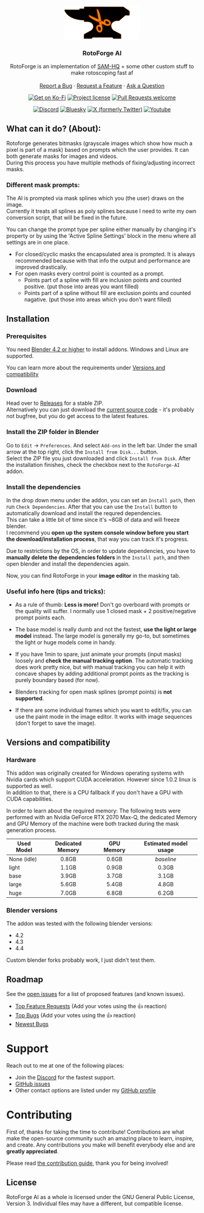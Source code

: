 <div align="center">
  <a href="https://github.com/MagnumVD/RotoForge-AI">
    <img src="docs/images/logo.png" alt="Logo" width="200"/>
  </a>

  <h3 align="center">RotoForge AI</h3>

  RotoForge is an implementation of [SAM-HQ](https://github.com/SysCV/sam-hq/tree/main) + some other custom stuff to make rotoscoping fast af
  <br />
  <br />
  <a href="https://github.com/MagnumVD/RotoForge-AI/issues/new?assignees=&labels=bug">Report a Bug</a>
  ·
  <a href="https://github.com/MagnumVD/RotoForge-AI/issues/new?assignees=&labels=enhancement">Request a Feature</a>
  ·
  <a href="https://github.com/MagnumVD/RotoForge-AI/issues/new?assignees=&labels=question">Ask a Question</a>
  <br />

  [![Get on Ko-Fi](https://img.shields.io/badge/Get_on-KoFi-blue?style=flat&color=%2900000&logo=Kofi)](https://ko-fi.com/s/5025cf0a06)
  [![Project license](https://img.shields.io/badge/License-GNU--GPL--v3.0-58A840?style=flat)](LICENSE.md)
  [![Pull Requests welcome](https://img.shields.io/badge/PRs%3F-Be_my_Guest_%3A%29-ff69b4.svg?style=flat)](https://github.com/MagnumVD/RotoForge-AI/issues?q=is:issue+is:open)

  [![Discord](https://img.shields.io/discord/919989189653696583?style=flat&logo=discord&color=3D53C6&label=Discord)](https://discord.com/invite/bjUa77XHak)
  [![Bluesky](https://img.shields.io/badge/Bsky-MagnumVD-black?style=flat&logo=bluesky&color=5175F4)](https://bsky.app/profile/magnumvd.bsky.social)
  [![X (formerly Twitter)](https://img.shields.io/badge/X_(Twitter)-@MagnumVD__-black?style=flat&logo=x)](https://x.com/MagnumVD_/)
  [![Youtube](https://img.shields.io/badge/YouTube-@MagnumVD__-black?style=flat&logo=youtube&color=FF002C)](https://www.youtube.com/@MagnumVD_)
</div>

## What can it do? (About):

Rotoforge generates bitmasks (grayscale images which show how much a pixel is part of a mask) based on prompts which the user provides. It can both generate masks for images and videos.  
During this process you have multiple methods of fixing/adjusting incorrect masks.


### Different mask prompts:

The AI is prompted via mask splines which you (the user) draws on the image.  
Currently it treats all splines as poly splines because I need to write my own conversion script, that will be fixed in the future.

You can change the prompt type per spline either manually by changing it's property or by using the 'Active Spline Settings' block in the menu where all settings are in one place.

* For closed/cyclic masks the encapsulated area is prompted. It is always recommended because with that info the output and performance are improved drastically.
* For open masks every control point is counted as a prompt. 
    * Points part of a spline with fill are inclusion points and counted positive. (put those into areas you want filled)
    * Points part of a spline without fill are exclusion points and counted nagative. (put those into areas which you don't want filled)

## Installation

### Prerequisites

You need [Blender 4.2 or higher](https://blender.org) to install addons. Windows and Linux are supported.

You can learn more about the requirements under [Versions and compatibility](#versions-and-compatibility)

### Download
Head over to [Releases](https://github.com/MagnumVD/RotoForge-AI/releases) for a stable ZIP.  
Alternatively you can just download the [current source code](https://github.com/MagnumVD/RotoForge-AI/archive/refs/heads/main.zip) - it's probably not bugfree, but you do get access to the latest features.

### Install the ZIP folder in Blender

Go to `Edit` -> `Preferences`. And select `Add-ons` in the left bar. Under the small arrow at the top right, click the `Install from Disk...` button.  
Select the ZIP file you just downloaded and click `Install from Disk`. After the
installation finishes, check the checkbox next to the `RotoForge-AI` addon.

### Install the dependencies

In the drop down menu under the addon, you can set an `Install path`, then run `Check Dependencies`. After that you can use the `Install` button to automatically download and install the requred dependencies.  
This can take a little bit of time since it's ~8GB of data and will freeze blender.  
I recommend you **open up the system console window before you start the download/installation process**, that way you can track it's progress.

Due to restrictions by the OS, in order to update dependencies, you have to **manually delete the dependencies folders** in the `Install path`, and then open blender and install the dependencies again.

Now, you can find RotoForge in your **image editor** in the masking tab.

### Useful info here (tips and tricks):

* As a rule of thumb: **Less is more!** Don't go overboard with prompts or the quality will suffer. I normally use 1 closed mask + 2 positive/negative prompt points each.

* The base model is really dumb and not the fastest, **use the light or large model** instead.
The large model is generally my go-to, but sometimes the light or huge models come in handy.

* If you have 1min to spare, just animate your prompts (input masks) loosely and **check the manual tracking option**. The automatic tracking does work pretty nice, but with manual tracking you can help it with concave shapes by adding additional prompt points as the tracking is purely boundary based (for now).

* Blenders tracking for open mask splines (prompt points) is **not supported**.

* If there are some individual frames which you want to edit/fix, you can use the paint mode in the image editor. It works with image sequences (don't forget to save the image).

## Versions and compatibility

### Hardware
This addon was originally created for Windows operating systems with Nvidia cards which support CUDA acceleration.
However since 1.0.2 linux is supported as well.  
In addition to that, there is a CPU fallback if you don't have a GPU with CUDA capabilities.

In order to learn about the required memory: The following tests were performed with an Nvidia GeForce RTX 2070 Max-Q, the dedicated Memory and GPU Memory of the machine were both tracked during the mask generation process.

| Used Model    | Dedicated Memory | GPU Memory | Estimated model usage |
| ------------- |:----------------:|:----------:|:---------------------:|
| None (idle)   | 0.8GB            | 0.6GB      | *baseline*            |
| light         | 1.1GB            | 0.9GB      | 0.3GB                 |
| base          | 3.9GB            | 3.7GB      | 3.1GB                 |
| large         | 5.6GB            | 5.4GB      | 4.8GB                 |
| huge          | 7.0GB            | 6.8GB      | 6.2GB                 |

### Blender versions
The addon was tested with the following blender versions:

* 4.2 
* 4.3 
* 4.4

Custom blender forks probably work, I just didn't test them.

## Roadmap

See the [open issues](https://github.com/MagnumVD/RotoForge-AI/issues) for a list of proposed features (and known issues).  

- [Top Feature Requests](https://github.com/MagnumVD/RotoForge-AI/issues?q=label%3Aenhancement+is%3Aopen+sort%3Areactions-%2B1-desc) (Add your votes using the 👍 reaction)
- [Top Bugs](https://github.com/MagnumVD/RotoForge-AI/issues?q=is%3Aissue+is%3Aopen+label%3Abug+sort%3Areactions-%2B1-desc) (Add your votes using the 👍 reaction)
- [Newest Bugs](https://github.com/MagnumVD/RotoForge-AI/issues?q=is%3Aopen+is%3Aissue+label%3Abug)

# Support

Reach out to me at one of the following places:

- Join the [Discord](https://discord.com/invite/bjUa77XHak) for the fastest support.
- [GitHub issues](https://github.com/MagnumVD/RotoForge-AI/issues/new?labels=question)
- Other contact options are listed under my [GitHub profile](https://github.com/MagnumVD)

# Contributing

First of, thanks for taking the time to contribute! Contributions are what make the open-source
community such an amazing place to learn, inspire, and create. Any contributions you make will
benefit everybody else and are **greatly appreciated**.

Please read [the contribution guide](docs/CONTRIBUTING.md), thank you for being involved!

## License

RotoForge AI as a whole is licensed under the GNU General Public License, Version 3. 
Individual files may have a different, but compatible license.

